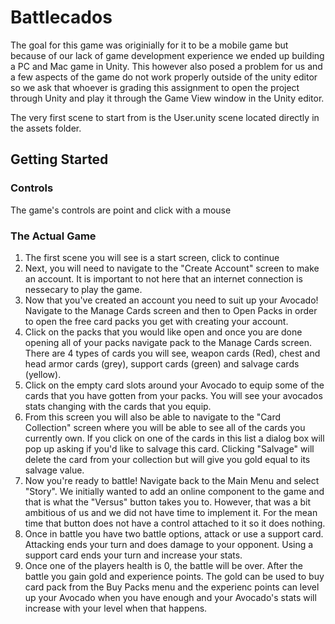 # Battlecados

The goal for this game was originially for it to be a mobile game but because of our lack of game development experience we ended up building a PC and Mac game in Unity.
This however also posed a problem for us and a few aspects of the game do not work properly outside of the unity editor so we ask that whoever is grading this assignment to open the project through Unity and play it through the Game View window in the Unity editor.

The very first scene to start from is the User.unity scene located directly in the assets folder.

## Getting Started

### Controls

The game's controls are point and click with a mouse

### The Actual Game

1. The first scene you will see is a start screen, click to continue
2. Next, you will need to navigate to the "Create Account" screen to make an account. It is important to not here that an internet connection is nessecary to play the game.
3. Now that you've created an account you need to suit up your Avocado! Navigate to the Manage Cards screen and then to Open Packs in order to open the free card packs you get with creating your account.
4. Click on the packs that you would like open and once you are done opening all of your packs navigate pack to the Manage Cards screen. There are 4 types of cards you will see, weapon cards (Red), chest and head armor cards (grey), support cards (green) and salvage cards (yellow).
5. Click on the empty card slots around your Avocado to equip some of the cards that you have gotten from your packs. You will see your avocados stats changing with the cards that you equip.
6. From this screen you will also be able to navigate to the "Card Collection" screen where you will be able to see all of the cards you currently own. If you click on one of the cards in this list a dialog box will pop up asking if you'd like to salvage this card. Clicking "Salvage" will delete the card from your collection but will give you gold equal to its salvage value.
7. Now you're ready to battle! Navigate back to the Main Menu and select "Story". We initially wanted to add an online component to the game and that is what the "Versus" button takes you to. However, that was a bit ambitious of us and we did not have time to implement it. For the mean time that button does not have a control attached to it so it does nothing.
8. Once in battle you have two battle options, attack or use a support card. Attacking ends your turn and does damage to your opponent. Using a support card ends your turn and increase your stats.
9. Once one of the players health is 0, the battle will be over. After the battle you gain gold and experience points. The gold can be used to buy card pack from the Buy Packs menu and the experienc points can level up your Avocado when you have enough and your Avocado's stats will increase with your level when that happens.

